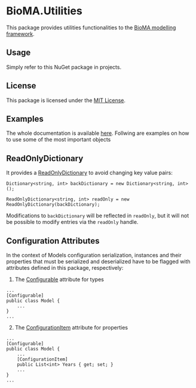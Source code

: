 # BioMA.Utilities

This package provides utilities functionalities to the [BioMA modelling framework](https://en.wikipedia.org/wiki/BioMA).

## Usage
Simply refer to this NuGet package in projects.

## License

This package is licensed under the [MIT License](https://licenses.nuget.org/MIT).

## Examples

The whole documentation is available [here](https://github.com/davidefanchiniCREA/BioMA.Utilities/blob/main/docs/BioMA.Utilities.md). Follwing are examples on how to use some of the most important objects

## ReadOnlyDictionary

It provides a [ReadOnlyDictionary](BioMA.Utilities/ReadOnlyDictionary.cs) to avoid changing key value pairs:

```
Dictionary<string, int> backDictionary = new Dictionary<string, int>();

ReadOnlyDictionary<string, int> readOnly = new ReadOnlyDictionary(backDictionary);
```

Modifications to `backDictionary` will be reflected in `readOnly`, but it will not be possible to modify entries via the `readOnly` handle.

## Configuration Attributes

In the context of Models configuration serialization, instances and their properties that must be serialized and deserialized have to be flagged with attributes defined in this package, respectively:

1. The [Configurable](BioMA.Utilities/ConfigurableAttribute.cs) attribute for types

```
...
[Configurable]
public class Model {
	...
}
...
```

2. The [ConfigurationItem](BioMA.Utilities/ConfigurationItemAttribute.cs) attribute for properties

```
...
[Configurable]
public class Model {
	...
	[ConfigurationItem]
	public List<int> Years { get; set; }
	...
}
...
```
